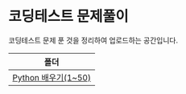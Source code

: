 # 코딩테스트 문제풀이
코딩테스트 문제 푼 것을 정리하여 업로드하는 공간입니다.

|폴더|
|:---:|
|[Python 배우기(1~50)](https://github.com/hyanghoa/coding_test_study/tree/main/Python%20배우기(1%7E50))|